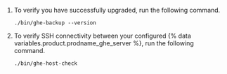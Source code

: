 1. To verify you have successfully upgraded, run the following command.
   ```shell
   ./bin/ghe-backup --version
   ```

1. To verify SSH connectivity between your configured {% data variables.product.prodname_ghe_server %}, run the following command.
   ```shell
   ./bin/ghe-host-check
   ```
